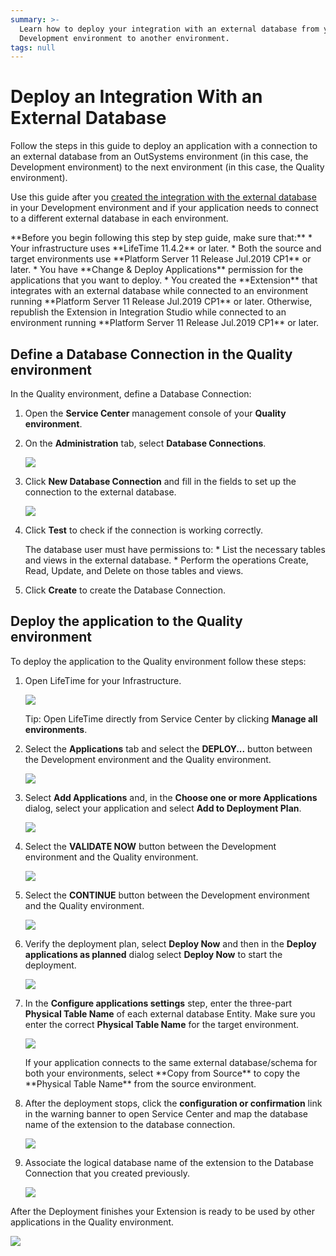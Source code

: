 ```yaml
---
summary: >-
  Learn how to deploy your integration with an external database from your
  Development environment to another environment.
tags: null
---
```


# Deploy an Integration With an External Database

Follow the steps in this guide to deploy an application with a connection to an external database from an OutSystems environment \(in this case, the Development environment\) to the next environment \(in this case, the Quality environment\).

Use this guide after you [created the integration with the external database](../../extensibility-and-integration/connect-external-db.md) in your Development environment and if your application needs to connect to a different external database in each environment.

 \*\*Before you begin following this step by step guide, make sure that:\*\* \* Your infrastructure uses \*\*LifeTime 11.4.2\*\* or later. \* Both the source and target environments use \*\*Platform Server 11 Release Jul.2019 CP1\*\* or later. \* You have \*\*Change & Deploy Applications\*\* permission for the applications that you want to deploy. \* You created the \*\*Extension\*\* that integrates with an external database while connected to an environment running \*\*Platform Server 11 Release Jul.2019 CP1\*\* or later. Otherwise, republish the Extension in Integration Studio while connected to an environment running \*\*Platform Server 11 Release Jul.2019 CP1\*\* or later.

## Define a Database Connection in the Quality environment

In the Quality environment, define a Database Connection:

1. Open the **Service Center** management console of your **Quality environment**.
2. On the **Administration** tab, select **Database Connections**.

   ![](https://github.com/danielmarquespt/docs-product/tree/e7ea3f444d5129dab245c69ab72ae091554bc4fb/src/managing-the-applications-lifecycle/deploy-applications/images/ext-db-05.png?width=800)

3. Click **New Database Connection** and fill in the fields to set up the connection to the external database.

   ![](https://github.com/danielmarquespt/docs-product/tree/e7ea3f444d5129dab245c69ab72ae091554bc4fb/src/managing-the-applications-lifecycle/deploy-applications/images/ext-db-06.png?width=800)

4. Click **Test** to check if the connection is working correctly.

    The database user must have permissions to: \* List the necessary tables and views in the external database. \* Perform the operations Create, Read, Update, and Delete on those tables and views.

5. Click **Create** to create the Database Connection.

## Deploy the application to the Quality environment

To deploy the application to the Quality environment follow these steps:

1. Open LifeTime for your Infrastructure.

   ![](https://github.com/danielmarquespt/docs-product/tree/e7ea3f444d5129dab245c69ab72ae091554bc4fb/src/managing-the-applications-lifecycle/deploy-applications/images/ext-db-07.png?width=800)

   Tip: Open LifeTime directly from Service Center by clicking **Manage all environments**.

2. Select the **Applications** tab and select the **DEPLOY...** button between the Development environment and the Quality environment.

   ![](https://github.com/danielmarquespt/docs-product/tree/e7ea3f444d5129dab245c69ab72ae091554bc4fb/src/managing-the-applications-lifecycle/deploy-applications/images/ext-db-08.png?width=800)

3. Select **Add Applications** and, in the **Choose one or more Applications** dialog, select your application and select **Add to Deployment Plan**.

   ![](https://github.com/danielmarquespt/docs-product/tree/e7ea3f444d5129dab245c69ab72ae091554bc4fb/src/managing-the-applications-lifecycle/deploy-applications/images/ext-db-09.png?width=400)

4. Select the **VALIDATE NOW** button between the Development environment and the Quality environment.

   ![](https://github.com/danielmarquespt/docs-product/tree/e7ea3f444d5129dab245c69ab72ae091554bc4fb/src/managing-the-applications-lifecycle/deploy-applications/images/ext-db-10-ea.png?width=800)

5. Select the **CONTINUE** button between the Development environment and the Quality environment.

   ![](https://github.com/danielmarquespt/docs-product/tree/e7ea3f444d5129dab245c69ab72ae091554bc4fb/src/managing-the-applications-lifecycle/deploy-applications/images/ext-db-11-ea.png?width=800)

6. Verify the deployment plan, select **Deploy Now** and then in the **Deploy applications as planned** dialog select **Deploy Now** to start the deployment.

   ![](https://github.com/danielmarquespt/docs-product/tree/e7ea3f444d5129dab245c69ab72ae091554bc4fb/src/managing-the-applications-lifecycle/deploy-applications/images/ext-db-12.png?width=800)

7. In the **Configure applications settings** step, enter the three-part **Physical Table Name** of each external database Entity. Make sure you enter the correct **Physical Table Name** for the target environment.

   ![](https://github.com/danielmarquespt/docs-product/tree/e7ea3f444d5129dab245c69ab72ae091554bc4fb/src/managing-the-applications-lifecycle/deploy-applications/images/ext-db-16-ea.png?width=800)

    If your application connects to the same external database/schema for both your environments, select \*\*Copy from Source\*\* to copy the \*\*Physical Table Name\*\* from the source environment.

8. After the deployment stops, click the **configuration or confirmation** link in the warning banner to open Service Center and map the database name of the extension to the database connection.

   ![](https://github.com/danielmarquespt/docs-product/tree/e7ea3f444d5129dab245c69ab72ae091554bc4fb/src/managing-the-applications-lifecycle/deploy-applications/images/ext-db-13-ea.png?width=800)

9. Associate the logical database name of the extension to the Database Connection that you created previously.

   ![](https://github.com/danielmarquespt/docs-product/tree/e7ea3f444d5129dab245c69ab72ae091554bc4fb/src/managing-the-applications-lifecycle/deploy-applications/images/ext-db-14.png?width=800)

After the Deployment finishes your Extension is ready to be used by other applications in the Quality environment.

![](https://github.com/danielmarquespt/docs-product/tree/e7ea3f444d5129dab245c69ab72ae091554bc4fb/src/managing-the-applications-lifecycle/deploy-applications/images/ext-db-15.png?width=800)


